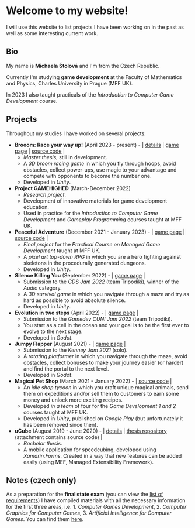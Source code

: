 # Welcome to my website!

I will use this website to list projects I have been working on in the past as well as some interesting current work.

## Bio
My name is **Michaela Štolová** and I'm from the Czech Republic.

Currently I'm studying **game development** at the Faculty of Mathematics and Physics, Charles University in Prague (MFF UK).

In 2023 I also taught practicals of the *Introduction to Computer Game Development* course.

## Projects
Throughout my studies I have worked on several projects:
- **Brooom: Race your way up!** (April 2023 - present) - | [details](./projects/brooom.md) | [game page](https://michelle2.itch.io/brooom) | [source code](https://github.com/Michelle123211/Brooom) |
  - *Master thesis*, still in development.
  - A *3D broom racing game* in which you fly through hoops, avoid obstacles, collect power-ups, use magic to your advantage and compete with opponents to become the number one.
  - Developed in *Unity*.
- **Project GAMEHIGHED** (March-December 2022)
  - *Research project*.
  - Development of innovative materials for game development education.
  - Used in practice for the *Introduction to Computer Game Development* and *Gameplay Programming* courses taught at MFF UK.
- **Peaceful Adventure** (December 2021 - January 2023) - | [game page](https://michelle2.itch.io/peaceful-adventure) | [source code](https://github.com/Michelle123211/Peaceful-Adventure) |
  - *Final project* for the *Practical Course on Managed Game Development* taught at MFF UK.
  - A *pixel art top-down RPG* in which you are a hero fighting against skeletons in the procedurally generated dungeons.
  - Developed in *Unity*.
- **Silence Killing You** (September 2022) - | [game page](https://michelle2.itch.io/silence-killing-you) |
  - Submission to the *GDS Jam 2022* (team Tripodiki), winner of the *Audio* category.
  - A *3D survival game* in which you navigate through a maze and try as hard as possible to avoid absolute silence.
  - Developed in *Unity*.
- **Evolution in two steps** (April 2022) - | [game page](https://michelle2.itch.io/evolution-in-two-steps-now-for-real) |
  - Submission to the *Gamedev CUNI Jam 2022* (team Tripodiki).
  - You start as a cell in the ocean and your goal is to be the first ever to evolve to the next stage.
  - Developed in *Godot*.
- **Jumpy Flapper** (August 2021) - | [game page](https://michelle2.itch.io/jumpy-flapper) |
  - Submission to the *Kenney Jam 2021* (solo).
  - A *rotating platformer* in which you navigate through the maze, avoid obstacles, collect bonuses to make your journey easier (or harder) and find the portal to the next level.
  - Developed in *Godot*.
- **Magical Pet Shop** (March 2021 - January 2022) - | [source code](https://github.com/maoap1/magical-pet-shop) |
  - An *idle shop tycoon* in which you craft unique magical animals, send them on expeditions and/or sell them to customers to earn some money and unlock more exciting recipes.
  - Developed *in a team* of four for the *Game Development 1 and 2* courses taught at MFF UK.
  - Developed in *Unity*, published on *Google Play* (but unfortunately it has been removed since then).
- **uCube** (August 2019 - June 2020) - | [details](./projects/ucube.md) | [thesis repository](https://dspace.cuni.cz/handle/20.500.11956/119422) (attachment contains source code) |
  - *Bachelor thesis*.
  - A mobile application for speedcubing, developed using *Xamarin.Forms*. Created in a way that new features can be added easily (using MEF, Managed Extensibility Framework).

## Notes (czech only)
As a preparation for the **final state exam** (you can view the [list of requirements](./notes/state_final_exam-requirements.md)) I have compiled materials with all the necessary information for the first three areas, i.e. 1. *Computer Games Development*, 2. *Computer Graphics for Computer Games*, 3. *Artificial Intelligence for Computer Games*. You can find them [here](https://github.com/Michelle123211/mgr-statnice-poznamky).